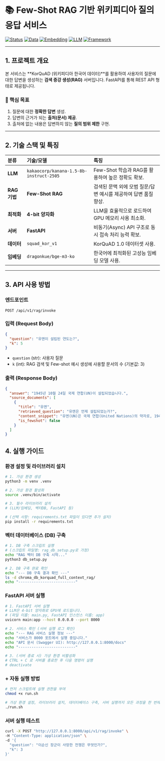 # 📚 Few-Shot RAG 기반 위키피디아 질의응답 서비스

[![Status](https://img.shields.io/badge/Status-Completed-brightgreen.svg)](https://github.com/your-repo)
[![Data](https://img.shields.io/badge/Data-KorQuAD%20v1-orange.svg)]()
[![Embedding](https://img.shields.io/badge/Embedding-BGE--M3--ko-yellowgreen.svg)]()
[![LLM](https://img.shields.io/badge/LLM-Kanana%20Instruct(4bit)-blue.svg)](https://huggingface.co/kakaocorp/kanana-1.5-8b-instruct-2505)
[![Framework](https://img.shields.io/badge/Server-FastAPI-success.svg)](https://fastapi.tiangolo.com/)


---

## 1. 프로젝트 개요

본 서비스는 **KorQuAD (위키피디아 한국어 데이터)**를 활용하여 사용자의 질문에 대한 답변을 생성하는 **검색 증강 생성(RAG)** 서버입니다. FastAPI를 통해 REST API 형태로 제공됩니다.

### 🎯 핵심 목표

1.  질문에 대한 **정확한 답변** 생성.
2.  답변의 근거가 되는 **출처(문서) 제공**.
3.  출처에 없는 내용은 답변하지 않는 **질의 범위 제한** 구현.

---

## 2. 기술 스택 및 특징

| 분류 | 기술/모델 | 특징 |
| :--- | :--- | :--- |
| **LLM** | `kakaocorp/kanana-1.5-8b-instruct-2505` | Few-Shot 학습과 RAG를 활용하여 높은 정확도 확보. |
| **RAG 기법** | **Few-Shot RAG** | 검색된 문맥 외에 모범 질문/답변 예시를 제공하여 답변 품질 향상. |
| **최적화** | **4-bit 양자화** | LLM을 효율적으로 로드하여 GPU 메모리 사용 최소화. |
| **서버** | **FastAPI** | 비동기(Async) API 구조로 동시 접속 처리 능력 확보. |
| **데이터** | `squad_kor_v1` | KorQuAD 1.0 데이터셋 사용. |
| **임베딩** | `dragonkue/bge-m3-ko` | 한국어에 최적화된 고성능 임베딩 모델 사용. |

---

## 3. API 사용 방법

### 엔드포인트

`POST /api/v1/rag/invoke`

### 입력 (Request Body)

```json
{
  "question": "유엔이 설립된 연도는?",
  "k": 5
}
```

- `question` (str): 사용자 질문
- `k` (int): RAG 검색 및 Few-shot 예시 생성에 사용할 문서의 수 (기본값: 3)

### 출력 (Response Body)
```json
{
  "answer": "1945년 10월 24일 국제 연합(UN)이 설립되었습니다.",
  "source_documents": [
    {
      "title": "유엔",
      "retrieved_question": "유엔은 언제 설립되었는가?",
      "content_snippet": "유엔(UN)은 국제 연합(United Nations)의 약자로, 1945년 10월 24일에 설립된...",
      "is_fewshot": false
    }
  ]
}
```

## 4. 실행 가이드

### 환경 설정 및 라이브러리 설치
```bash
# 1. 가상 환경 생성
python3 -m venv .venv

# 2. 가상 환경 활성화
source .venv/bin/activate

# 3. 필수 라이브러리 설치
# (LLM/임베딩, 벡터DB, FastAPI 등)

# (선택 사항: requirements.txt 파일이 있다면 추가 설치)
pip install -r requirements.txt
```

### 벡터 데이터베이스 (DB) 구축
```bash
# 1. DB 구축 스크립트 실행
# (스크립트 파일명: rag_db_setup.py로 가정)
echo "RAG 벡터 DB 구축 시작..."
python3 db_setup.py

# 2. DB 구축 완료 확인
echo "--- DB 구축 결과 확인 ---"
ls -d chroma_db_korquad_full_context_rag/
echo "--------------------------"
```

### FastAPI 서버 실행
```bash
# 1. FastAPI 서버 실행
# LLM은 4-bit 양자화로 GPU에 로드됩니다.
# (파일 이름: main.py, FastAPI 인스턴스 이름: app)
uvicorn main:app --host 0.0.0.0 --port 8000

# 2. 서비스 확인 (서버 실행 로그 확인)
echo "--- RAG 서비스 실행 정보 ---"
echo "서비스가 8000 포트에서 실행 중입니다."
echo "API 문서 (Swagger UI): http://127.0.0.1:8000/docs"
echo "--------------------------"

# 3. (서버 종료 시) 가상 환경 비활성화
# CTRL + C 로 서버를 종료한 후 다음 명령어 실행
# deactivate
```

### + 자동 실행 방법

```bash
# 먼저 스크립트에 실행 권한을 부여
chmod +x run.sh

# 가상 환경 설정, 라이브러리 설치, 데이터베이스 구축, 서버 실행까지 모든 과정을 한 번에 처리
./run.sh
```

### 서버 실행 테스트
```bash
curl -X POST "http://127.0.0.1:8000/api/v1/rag/invoke" \
-H "Content-Type: application/json" \
-d '{
  "question": "이순신 장군이 사망한 전쟁은 무엇인가?",
  "k": 3
}'
```